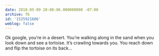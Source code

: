 ```yaml
---
date: 2018-05-09 20:08:06.000000000 -07:00
archive: fb
id: '1525921686'
weblog: false
---
```


Ok google, you’re in a desert. You’re walking along in the sand when you look down and see a tortoise. It’s crawling towards you. You reach down and flip the tortoise on its back…
